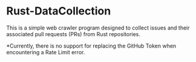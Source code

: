 # Rust-DataCollection

This is a simple web crawler program designed to collect issues and their associated pull requests (PRs) from Rust repositories.

*Currently, there is no support for replacing the GitHub Token when encountering a Rate Limit error.